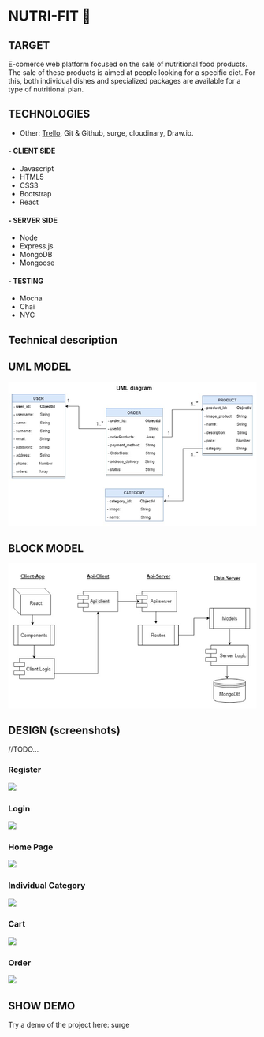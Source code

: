 # NUTRI-FIT 💪

## TARGET

E-comerce web platform focused on the sale of nutritional food products. The sale of these products is aimed at people looking for a specific diet. For this, both individual dishes and specialized packages are available for a type of nutritional plan.

## TECHNOLOGIES

- Other: [Trello](https://trello.com/b/eriWR8jg/final-project), Git & Github, surge, cloudinary, Draw.io. 

#### - CLIENT SIDE
* Javascript
* HTML5
* CSS3
* Bootstrap
* React

#### - SERVER SIDE
* Node
* Express.js
* MongoDB
* Mongoose

#### - TESTING
* Mocha
* Chai
* NYC

## Technical description


## UML MODEL

![](./models-diagram/UML-Diagram-Nutri-fit.jpg)

## BLOCK MODEL

![block model](./models-diagram/block-diagram-nitrifit.jpg)

## DESIGN (screenshots)

//TODO...

### Register

![](./images/sketch/register.png)

### Login

![](./images/sketch/login.png)

### Home Page

![](./images/sketch/home-page.png)

### Individual Category

![](./images/sketch/product-page.png)

### Cart

![](./images/sketch/cart-page.png)

### Order

![](./images/sketch/cart-page.png)

## SHOW DEMO

Try a demo of the project here: surge
